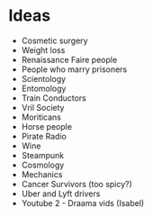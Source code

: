 Ideas
=======
* Cosmetic surgery 
* Weight loss
* Renaissance Faire people
* People who marry prisoners
* Scientology
* Entomology
* Train Conductors
* Vril Society
* Moriticans
* Horse people
* Pirate Radio
* Wine
* Steampunk
* Cosmology
* Mechanics
* Cancer Survivors (too spicy?)
* Uber and Lyft drivers
* Youtube 2 - Draama vids (Isabel)
